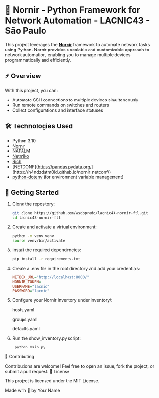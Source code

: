 # 🤖 Nornir - Python Framework for Network Automation - LACNIC43 - São Paulo

This project leverages the **[Nornir](https://nornir.tech/)** framework to automate network tasks using Python. Nornir provides a scalable and customizable approach to network automation, enabling you to manage multiple devices programmatically and efficiently.

## ⚡ Overview

With this project, you can:

- Automate SSH connections to multiple devices simultaneously
- Run remote commands on switches and routers
- Collect configurations and interface statuses

## 🛠️ Technologies Used

- Python 3.10
- [Nornir](https://nornir.tech/)
- [NAPALM](https://napalm.readthedocs.io/) 
- [Netmiko](https://github.com/ktbyers/netmiko)
- [Rich](https://github.com/Textualize/rich) 
- [NETCONF](https://pandas.pydata.org/](https://h4ndzdatm0ld.github.io/nornir_netconf/)
- [python-dotenv](https://pypi.org/project/python-dotenv/) (for environment variable management)

## 🚀 Getting Started

1. Clone the repository:
   ```bash
   git clone https://github.com/wsdoprado/lacnic43-nornir-ftl.git
   cd lacnic43-nornir-ftl

2. Create and activate a virtual environment:
   ```bash
   python -m venv venv
   source venv/bin/activate

3. Install the required dependencies:
   ```bash
   pip install -r requirements.txt

4. Create a .env file in the root directory and add your credentials:
   ```ini
   NETBOX_URL="http://localhost:8000/"
   NORNIR_TOKEN=
   USERNAME="lacnic"
   PASSWORD="lacnic"
5. Configure your Nornir inventory under inventory/:

    hosts.yaml

    groups.yaml

    defaults.yaml

6. Run the show_inventory.py script:
   ```bash
    python main.py


🤝 Contributing

Contributions are welcome! Feel free to open an issue, fork the project, or submit a pull request.
📄 License

This project is licensed under the MIT License.

Made with 🧠 by Your Name
   
